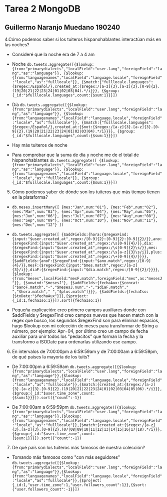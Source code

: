 # Tarea 2 MongoDB
## Guillermo Naranjo Muedano 190240

4.Cómo podemos saber si los tuiteros hispanohablantes interactúan más en las noches?
* Consideré que la noche era de 7 a 4 am
* Noche `db.tweets.aggregate([{$lookup: {from:"primarydialects","localField":"user.lang","foreignField":"lang","as":"language"}},
{$lookup:{from:"languagenames","localField":"language.locale","foreignField":"locale","as":"fulllocale"}},
{$match:{"fulllocale.languages":{$regex:/Español/},created_at:{$regex:/[a-z]{3}.[a-z]{3}.[0-9]{2}.(19|20|21|22|23|24|01|02|03|04).*/i}}},
{$group:{_id:"$fulllocale.languages",count:{$sum:1}}}])`

* Día `db.tweets.aggregate([{$lookup: {from:"primarydialects","localField":"user.lang","foreignField":"lang","as":"language"}},
{$lookup:{from:"languagenames","localField":"language.locale","foreignField":"locale","as":"fulllocale"}},
{$match:{"fulllocale.languages":{$regex:/Español/},created_at:{$not:{$regex:/[a-z]{3}.[a-z]{3}.[0-9]{2}.(19|20|21|22|23|24|01|02|03|04).*/i}}}},
{$group:{_id:"$fulllocale.languages",count:{$sum:1}}}])`

* Hay más tuiteros de noche

* Para comprobar que la suma de día y noche me de el total de hispanohablantes `db.tweets.aggregate([
{$lookup: {from:"primarydialects","localField":"user.lang","foreignField":"lang","as":"language"}},
{$lookup:{from:"languagenames","localField":"language.locale","foreignField":"locale","as":"fulllocale"}},
{$group:{_id:"$fulllocale.languages",count:{$sum:1}}}])`

5. Cómo podemos saber de dónde son los tuiteros que más tiempo tienen en la plataforma?
* `db.meses.insertMany([
	{mes:"Jan",num:"01"},
	{mes:"Feb",num:"02"},
	{mes:"Mar",num:"03"},
	{mes:"Apr",num:"04"},
	{mes:"May",num:"05"},
	{mes:"Jun",num:"06"},
	{mes:"Jul",num:"07"},
	{mes:"Aug",num:"08"},
	{mes:"Sep",num:"09"},
	{mes:"Oct",num:"10"},
	{mes:"Nov",num:"11"},
	{mes:"Dec",num:"12"}
	])`

* `db.tweets.aggregate([
	{$addFields:{hora:{$regexFind:{input:"$user.created_at",regex:/[0-9]{2}:[0-9]{2}:[0-9]{2}/}},ano:{$regexFind:{input:"$user.created_at",regex:/\s[0-9]{4}/}},dia:{$regexFind:{input:"$user.created_at",regex:/\s[0-9]{2}\s/}},mes:{$regexFind:{input:"$user.created_at",regex:/\s[a-z]{3}\s/i}},plus:{$regexFind:{input:"$user.created_at",regex:/\+[0-9]{4}/}}}},
	{$addFields:{anoF:{$regexFind:{input:"$ano.match",regex:/[0-9]{4}/}},mesF:{$regexFind:{input:"$mes.match",regex:/[a-z]{3}/i}},diaF:{$regexFind:{input:"$dia.match",regex:/[0-9]{2}/}}}},
	{$lookup:{from:"meses",localField:"mesF.match",foreignField:"mes",as:"mesesJ"}},
	{$unwind:"$mesesJ"},
	{$addFields:{fechaAux:{$concat:["$anoF.match","-","$mesesJ.num","-","$diaF.match"," ","$hora.match"," ","$plus.match"]}}},
	{$addFields:{fechaIso:{$toDate:"$fechaAux"}}},{$project:{_id:1,fechaIso:1}}]).sort({fechaIso:1})`
* Pequeña explicación: creo primero campos auxiliares donde con $addFields y $regexFind creo campos nuevos que hacen match con la regex que busco, los segundos $regexFind son para eliminar espacios, hago $lookup con mi colección de meses para transformar de String a número, por ejemplo: Apr=04, por último creo un campo de fecha auxiliar para unir todos los "pedacitos" que forman la fecha y la transformo a ISODate para ordenarlas utilizando ese campo.

6. En intervalos de 7:00:00pm a 6:59:59am y de 7:00:00am a 6:59:59pm, de qué paises la mayoría de los tuits?
* De 7:00:00pm a 6:59:59am `db.tweets.aggregate([{$lookup:{from:"primarydialects","localField":"user.lang","foreignField":"lang","as":"language"}},{$lookup:{from:"languagenames","localField":"language.locale","foreignField":"locale","as":"fulllocale"}},{$match:{created_at:{$regex:/[a-z]{3}.[a-z]{3}.[0-9]{2}.(19|20|21|22|23|24|01|02|03|04|05|06).*/i}}},{$group:{_id:"$user.time_zone",count:{$sum:1}}}]).sort({"count":-1})`

* De 7:00:00am a 6:59:59pm `db.tweets.aggregate([{$lookup:{from:"primarydialects","localField":"user.lang","foreignField":"lang","as":"language"}},{$lookup:{from:"languagenames","localField":"language.locale","foreignField":"locale","as":"fulllocale"}},{$match:{created_at:{$regex:/[a-z]{3}.[a-z]{3}.[0-9]{2}.(07|08|09|10|11|12|13|14|15|16|17|18).*/i}}},{$group:{_id:"$user.time_zone",count:{$sum:1}}}]).sort({"count":-1})`

7. De qué país son los tuiteros más famosos de nuestra colección?

* Tomando más famosos como "con más seguidores" `db.tweets.aggregate([{$lookup:{from:"primarydialects","localField":"user.lang","foreignField":"lang","as":"language"}},{$lookup:{from:"languagenames","localField":"language.locale","foreignField":"locale","as":"fulllocale"}},{$project:{_id:1,"user.time_zone":1,"user.followers_count":1}},{$sort:{"user.followers_count":-1}}])`
